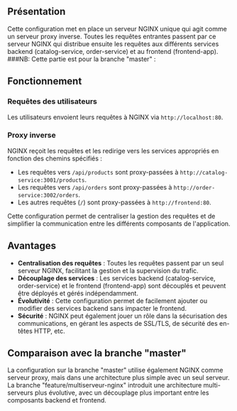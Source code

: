 

## Présentation

Cette configuration met en place un serveur NGINX unique qui agit comme un serveur proxy inverse. Toutes les requêtes entrantes passent par ce serveur NGINX qui distribue ensuite les requêtes aux différents services backend (catalog-service, order-service) et au frontend (frontend-app).
###NB: Cette partie est pour la branche "master" :
## Fonctionnement

### Requêtes des utilisateurs
Les utilisateurs envoient leurs requêtes à NGINX via `http://localhost:80`.

### Proxy inverse
NGINX reçoit les requêtes et les redirige vers les services appropriés en fonction des chemins spécifiés :

- Les requêtes vers `/api/products` sont proxy-passées à `http://catalog-service:3001/products`.
- Les requêtes vers `/api/orders` sont proxy-passées à `http://order-service:3002/orders`.
- Les autres requêtes (`/`) sont proxy-passées à `http://frontend:80`.

Cette configuration permet de centraliser la gestion des requêtes et de simplifier la communication entre les différents composants de l'application.

## Avantages

- **Centralisation des requêtes** : Toutes les requêtes passent par un seul serveur NGINX, facilitant la gestion et la supervision du trafic.
- **Découplage des services** : Les services backend (catalog-service, order-service) et le frontend (frontend-app) sont découplés et peuvent être déployés et gérés indépendamment.
- **Évolutivité** : Cette configuration permet de facilement ajouter ou modifier des services backend sans impacter le frontend.
- **Sécurité** : NGINX peut également jouer un rôle dans la sécurisation des communications, en gérant les aspects de SSL/TLS, de sécurité des en-têtes HTTP, etc.

## Comparaison avec la branche "master"
La configuration sur la branche "master" utilise également NGINX comme serveur proxy, mais dans une architecture plus simple avec un seul serveur.
La branche "feature/multiserveur-nginx" introduit une architecture multi-serveurs plus évolutive, avec un découplage plus important entre les composants backend et frontend.


